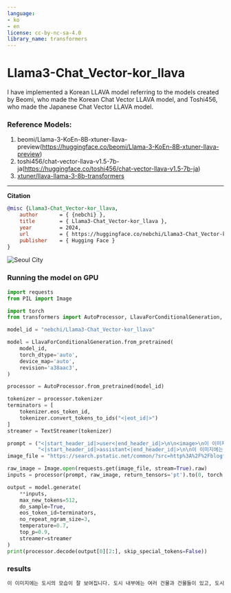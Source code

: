 ```yaml
---
language:
- ko
- en
license: cc-by-nc-sa-4.0
library_name: transformers
---
```

# Llama3-Chat_Vector-kor_llava

I have implemented a Korean LLAVA model referring to the models created by Beomi, who made the Korean Chat Vector LLAVA model, and Toshi456, who made the Japanese Chat Vector LLAVA model.

### Reference Models:
1) beomi/Llama-3-KoEn-8B-xtuner-llava-preview(https://huggingface.co/beomi/Llama-3-KoEn-8B-xtuner-llava-preview)
2) toshi456/chat-vector-llava-v1.5-7b-ja(https://huggingface.co/toshi456/chat-vector-llava-v1.5-7b-ja)
3) [xtuner/llava-llama-3-8b-transformers](https://huggingface.co/xtuner/llava-llama-3-8b-transformers)

---
**Citation**

```bibtex
@misc {Llama3-Chat_Vector-kor_llava,
	author       = { {nebchi} },
	title        = { Llama3-Chat_Vector-kor_llava },
	year         = 2024,
	url          = { https://huggingface.co/nebchi/Llama3-Chat_Vector-kor_llava },
	publisher    = { Hugging Face }
}
```
![Seoul City](https://search.pstatic.net/common/?src=http%3A%2F%2Fblogfiles.naver.net%2FMjAyNDAzMzFfNDYg%2FMDAxNzExODMzNTM4MTU5.Xf8te7rReNi4aXtFAsjjdeCsXDv1Tr4Be5pOsuofd0Mg.i8UclMMaD91i0MEMEXXKsgloQKZQbJfVJQeqK_2UC8Yg.PNG%2F359d2185%25A3%25ADc597%25A3%25AD49a3%25A3%25ADb102%25A3%25ADdf25158be59f.png&type=sc960_832)

### Running the model on GPU
```python
import requests
from PIL import Image

import torch
from transformers import AutoProcessor, LlavaForConditionalGeneration, TextStreamer

model_id = "nebchi/Llama3-Chat_Vector-kor_llava"

model = LlavaForConditionalGeneration.from_pretrained(
    model_id, 
    torch_dtype='auto', 
    device_map='auto',
    revision='a38aac3', 
)

processor = AutoProcessor.from_pretrained(model_id)

tokenizer = processor.tokenizer
terminators = [
    tokenizer.eos_token_id,
    tokenizer.convert_tokens_to_ids("<|eot_id|>")
]
streamer = TextStreamer(tokenizer)

prompt = ("<|start_header_id|>user<|end_header_id|>\n\n<image>\n이 이미지에 대해서 설명해주세요.<|eot_id|>"
          "<|start_header_id|>assistant<|end_header_id|>\n\n이 이미지에는")
image_file = "https://search.pstatic.net/common/?src=http%3A%2F%2Fblogfiles.naver.net%2FMjAyNDAzMzFfNDYg%2FMDAxNzExODMzNTM4MTU5.Xf8te7rReNi4aXtFAsjjdeCsXDv1Tr4Be5pOsuofd0Mg.i8UclMMaD91i0MEMEXXKsgloQKZQbJfVJQeqK_2UC8Yg.PNG%2F359d2185%25A3%25ADc597%25A3%25AD49a3%25A3%25ADb102%25A3%25ADdf25158be59f.png&type=sc960_832"

raw_image = Image.open(requests.get(image_file, stream=True).raw)
inputs = processor(prompt, raw_image, return_tensors='pt').to(0, torch.float16)

output = model.generate(
    **inputs,
    max_new_tokens=512,
    do_sample=True,  
    eos_token_id=terminators,
    no_repeat_ngram_size=3, 
    temperature=0.7,  
    top_p=0.9,  
    streamer=streamer
)
print(processor.decode(output[0][2:], skip_special_tokens=False))
```

### results
```python
이 이미지에는 도시의 모습이 잘 보여집니다. 도시 내부에는 여러 건물과 건물들이 있고, 도시를 연결하는 도로와 교통 시스템이 잘 발달되어 있습니다. 이 도시의 특징은 높고 광범위한 건물들과 교통망을 갖춘 것이 좋습니다.
```